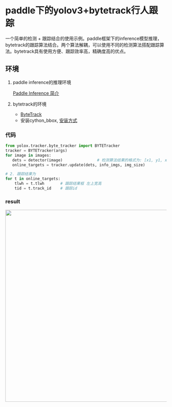 # paddle下的yolov3+bytetrack行人跟踪

一个简单的检测 + 跟踪结合的使用示例。paddle框架下的inference模型推理，bytetrack的跟踪算法结合。两个算法解耦，可以使用不同的检测算法搭配跟踪算法。bytetrack具有使用方便、跟踪效率高，精确度高的优点。

## 环境

1. paddle inference的推理环境

    [Paddle Inference 简介](https://www.paddlepaddle.org.cn/inference/v2.5/guides/introduction/index_intro.html)

2. bytetrack的环境

    + [ByteTrack](https://github.com/ifzhang/ByteTrack/tree/main#combining-byte-with-other-detectors)
    + 安装cython_bbox, [安装方式](https://www.jb51.net/article/284250.htm)


### 代码

```python
from yolox.tracker.byte_tracker import BYTETracker
tracker = BYTETracker(args)
for image in images:
   dets = detector(image)               # 检测算法结果的格式为: [x1, y1, x2, y2, score]
   online_targets = tracker.update(dets, info_imgs, img_size)

# 2. 跟踪结果为
for t in online_targets:
    tlwh = t.tlwh       # 跟踪结果框 左上宽高
    tid = t.track_id    # 跟踪id
```

### result

<img src="assets/palace_demo.gif" width="600"/>
